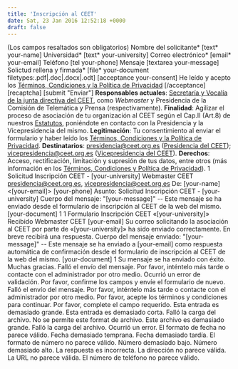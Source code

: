 ```yaml
---
title: 'Inscripción al CEET'
date: Sat, 23 Jan 2016 12:52:18 +0000
draft: false
---
```


(Los campos resaltados son obligatorios) Nombre del solicitante\* \[text\* your-name\] Universidad\* \[text\* your-university\] Correo electrónico\* \[email\* your-email\] Teléfono \[tel your-phone\] Mensaje \[textarea your-message\] Solictud rellena y firmada\* \[file\* your-document filetypes:.pdf|.doc|.docx|.odt\] \[acceptance your-consent\] He leído y acepto los [Términos, Condiciones y la Política de Privacidad](https://ceet.org.es/terms/) \[/acceptance\] \[recaptcha\] \[submit "Enviar"\] **Responsables actuales**: [Secretaría y Vocalía de la junta directiva del CEET](https://ceet.org.es/junta-directiva/), como _Webmaster_ y Presidencia de la Comisión de Telemática y Prensa (respectivamente). **Finalidad**: Agilizar el proceso de asociación de tu organización al CEET según el Cap.II (Art.8) de nuestros [Estatutos](https://ceet.org.es/wp-content/uploads/2016/01/APROBADO-Estatutos-CEET.pdf), poniéndote en contacto con la Presidencia y la Vicepresidencia del mismo. **Legitimación**: Tu consentimiento al enviar el formulario y haber leído los [Términos, Condiciones y la Política de Privacidad](https://ceet.org.es/terms/). **Destinatarios**: [presidencia@ceet.org.es](mailto:presidencia@ceet.org.es) ([Presidencia del CEET](https://ceet.org.es/junta-directiva/)); [vicepresidencia@ceet.org.es](mailto:vicepresidencia@ceet.org.es) ([Vicepresidencia del CEET](https://ceet.org.es/junta-directiva/)). **Derechos**: Acceso, rectificación, limitación y supresión de tus datos, entre otros (más información en los [Términos, Condiciones y Política de Privacidad](https://ceet.org.es/terms/)). 1 Solicitud Inscripción CEET - \[your-university\] Webmaster CEET presidencia@ceet.org.es, vicepresidencia@ceet.org.es De: \[your-name\] <\[your-email\]> \[your-phone\] Asunto: Solicitud Inscripción CEET - \[your-university\] Cuerpo del mensaje: "\[your-message\]" -- Este mensaje se ha enviado desde el formulario de inscripción al CEET de la web del mismo. \[your-document\] 1 1 Formulario Inscripción CEET «\[your-university\]» Recibido Webmaster CEET \[your-email\] Su correo solicitando la asociación al CEET por parte de «\[your-university\]» ha sido enviado correctamente. En breve recibirá una respuesta. Cuerpo del mensaje enviado: "\[your-message\]" -- Este mensaje se ha enviado a \[your-email\] como respuesta automática de confirmación desde el formulario de inscripción al CEET de la web del mismo. \[your-document\] 1 Su mensaje se ha enviado con éxito. Muchas gracias. Falló el envío del mensaje. Por favor, inténtelo más tarde o contacte con el administrador por otro medio. Ocurrió un error de validación. Por favor, confirme los campos y envíe el formulario de nuevo. Falló el envío del mensaje. Por favor, inténtelo más tarde o contacte con el administrador por otro medio. Por favor, acepte los términos y condiciones para continuar. Por favor, complete el campo requerido. Esta entrada es demasiado grande. Esta entrada es demasiado corta. Falló la carga del archivo. No se permite este format de archivo. Este archivo es demasiado grande. Falló la carga del archivo. Ocurrió un error. El formato de fecha no parece válido. Fecha demasiado temprana. Fecha demasiado tardía. El formato de número no parece válido. Número demasiado bajo. Número demasiado alto. La respuesta es incorrecta. La dirección no parece válida. La URL no parece válida. El número de teléfono no parece válido.